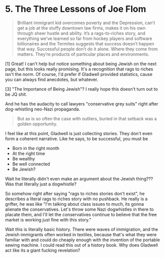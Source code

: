 # 5. The Three Lessons of Joe Flom

> Brilliant immigrant kid overcomes poverty and the Depression, can’t get a job at the stuffy downtown law firms, makes it on his own through sheer hustle and ability. It’s a rags-to-riches story, and everything we’ve learned so far from hockey players and software billionaires and the Termites suggests that success doesn’t happen that way. Successful people don’t do it alone. Where they come from matters. They’re products of particular places and environments.

[1] Great! I can't help but notice something about being Jewish on the next page, but this looks really promising. It's a recognition that rags to riches isn't the norm. Of course, I'd prefer if Gladwell provided statistics, cause you can always find anecdotes, but whatever. 

[3] "The Importance of Being Jewish"? I really hope this doesn't turn out to be JQ shit.

And he has the audacity to call lawyers "conservative grey suits" right after dog-whistling neo-Nazi propaganda. 

> But as is so often the case with outliers, buried in that setback was a golden opportunity.

I feel like at this point, Gladwell is just collecting stories. They don't even form a coherent narrative. Like he says, to be successful, you must be

- Born in the right month
- At the right time
- Be wealthy
- Be well connected
- Be Jewish?

Wait he literally didn't even make an argument about the Jewish thing??? Was that literally just a dogwhistle?

So somehow right after saying "rags to riches stories don't exist", he describes a literal rags to riches story with no pushback. He really is a grifter, he was like "I'm talking about class issues to much, its gonna alienate the conservatives. Let's throw some Nazi dogwhistles in there to placate them, and I'll let the conservatives continue to believe that the free market is working just fine with this story."

Wait this is literally basic history. There were waves of immigration, and the Jewish immigrants often worked in textiles, because that's what they were familiar with and could do cheaply enough with the invention of the portable sewing machine. I could read this out of a history book. Why does Gladwell act like its a giant fucking revelation?


